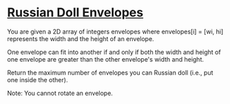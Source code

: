 # [Russian Doll Envelopes](https://leetcode.com/problems/russian-doll-envelopes/)

You are given a 2D array of integers envelopes where envelopes[i] = [wi, hi] represents the width and the height of an envelope.  

One envelope can fit into another if and only if both the width and height of one envelope are greater than the other envelope's width and height.  

Return the maximum number of envelopes you can Russian doll (i.e., put one inside the other).  

Note: You cannot rotate an envelope.  